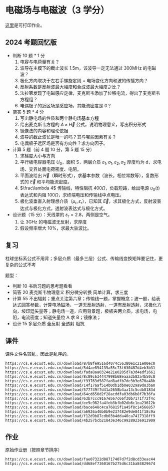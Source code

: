 # 电磁场与电磁波（3 学分）

[这里](https://github.com/lxl66566/my-college-files/releases/tag/homework)是可打印作业。

## 2024 考题回忆版

- 判断 10 题 \* 1 分
  1. 电容与电荷量有关？
  2. 波导在主模下的截止波长 1.5m，该波导一定无法通过 300MHz 的电磁波？
  3. 极化方向取决于左右手螺旋定则 + 电场变化方向和波的传播方向？
  4. 反射系数是反射波最大幅度和合成波最大幅度之比？
  5. 法拉第发现了电磁感应定律，麦克斯韦添加了位移电流，得出了麦克斯韦方程组？
  6. 电偶极子的近区场是感应场，其能流密度是 0？
- 简答 5 题 \* 4 分
  1. 写出静电场的性质和两个静电场基本方程
  2. 给出麦克斯韦方程的 $\Delta\times\vec{H}$ 公式，说明物理意义，写出积分形式
  3. 镜像法的内容和理论依据
  4. 波导的截止波长是唯一的吗？其与哪些因素有关？
  5. 电偶极子远区场是否有方向性？求方向因子。
- 计算 5 题（前 4 题 10 分，第 5 题 15 分）
  1. 求梯度大小与方向
  2. 平行板电容器电压 $U_0$，面积 S，两层介质 $\varepsilon_1,\sigma_1,\varepsilon_2,\sigma_2$ 厚度均为 d，求电场、交界处面电荷密度、电阻。
  3. 平面波给出 $\vec{H}$（瞬时形式），求基本参数（波长，相位常数等），复数形式的 $\vec{E}$ 和平均能流密度。
  4. $\frac\lambda 4$ 传输线，特性阻抗 $400\Omega$，负载短路，给出电源 $u_0(t)$ 表达式和内阻 $100\Omega$，求终端电压和传输线中点电压。
  5. 极化波垂直入射理想介质（$\mu_r,\varepsilon_r$），已知其 $\vec{E}$，求其极化方式，反射波表达式与极化方式，透射波表达式与极化方式。
- 设计题（15 分）：天线罩的 $\varepsilon_r=2.8$，两侧是空气。
  1. 让 3GHz 的电磁波无反射，求厚度
  2. 假设频率增大 10%，求最大驻波比。

## 复习

柱球坐标系公式不用背；多层介质（最多三层）公式、传输线变换矩阵要记住，更复杂的公式不考

题型：

- 判断 10 书后习题的思考题看看
- 简答 20 麦克斯韦物理意义 积分微分转换 简单计算，求三度
- 计算 55 不出辐射；重点关注第六章；传输线一题，掌握概念；波一题，给表达式回答参数，计算电场磁场，一道无反射透射，一道有反射透射，求极化方向，坡印廷矢量等；静电场一道，应用背景题，极板夹两介质，求电场，电阻，电流密度；知道矢量位 A 求 B；镜像法；
- 设计 15 多层介质 全反射 全透射 阻抗

## 课件

课件文件名较乱，因此是乱序的。

```
https://cs.e.ecust.edu.cn/download/87b8fe9516d4074c56380e1c21e00ec0
https://cs.e.ecust.edu.cn/download/5d4ae854135a55c73f630487d4eb3b31
https://cs.e.ecust.edu.cn/download/fada8aa0324e21e0205d7a3d4edf1661
https://cs.e.ecust.edu.cn/download/8c89c634447998b68eaaa3b82a4b50c8
https://cs.e.ecust.edu.cn/download/f93763d587fad8adfb7de3b3e670a48b
https://cs.e.ecust.edu.cn/download/14f17aaf514b0db1db0e0329a9d83ba0
https://cs.e.ecust.edu.cn/download/577749f7d41a2658b4aa13c5cdb8183d
https://cs.e.ecust.edu.cn/download/64cd650d2f28acddfa03db6b8f7b36fa
https://cs.e.ecust.edu.cn/download/63b7ccc9167e567c66f30b7171f72f4c
https://cs.e.ecust.edu.cn/download/ee9c982fa4feb3bfb02db6c1ea23612b
https://cs.e.ecust.edu.cn/download/bace648c4ca76815f1a45f8c14566857
https://cs.e.ecust.edu.cn/download/a6926a46b0b9e237482e9de841f18c9a
https://cs.e.ecust.edu.cn/download/f12d9b87cdb03b4dda40ca7417318ff9
https://cs.e.ecust.edu.cn/download/4b257bcb21843e346c9928923e912909
```

## 作业

原始作业册（按照章节排序）

```
https://cs.e.ecust.edu.cn/download/fae07322d08717407d7f2d8cd33eac44
https://cs.e.ecust.edu.cn/download/dd68ef7360167b275d6c31ba84829674
```
